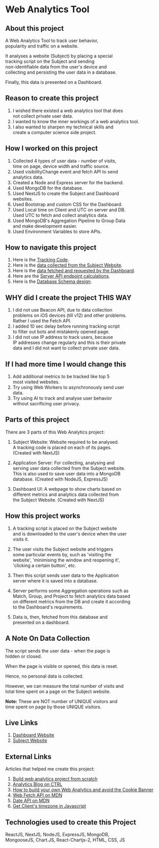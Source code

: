 # Web Analytics Tool

## About this project
A Web Analytics Tool to track user behavior,  
popularity and traffic on a website.

It analyses a website (Subject) by placing a special  
tracking script on the Subject and sending  
non-identifiable data from the user's device and  
collecting and persisting the user data in a database.

Finally, this data is presented on a Dashboard.

## Reason to create this project
1. I wished there existed a web analytics tool that does  
not collect private user data.  
2. I wanted to know the inner workings of a web analytics tool.  
3. I also wanted to sharpen my technical skills and  
create a computer science side project.  

## How I worked on this project
1. Collected 4 types of user data - number of visits,  
time on page, device width and traffic source.  
2. Used visibilityChange event and fetch API to send  
analytics data.  
3. Created a Node and Express server for the backend.  
4. Used MongoDB for the database.  
5. Used NextJS to create the Subject and Dashboard  
websites.  
6. Used Bootstrap and custom CSS for the Dashboard.  
7. Used Local time on Client and UTC on server and DB.  
Used UTC to fetch and collect analytics data.  
8. Used MongoDB's Aggregation Pipeline to Group Data  
and make development easier.  
9. Used Environment Variables to store APIs.

## How to navigate this project
1. Here is the [Tracking Code](https://gist.github.com/snehil002/690df9e8d76b4005acde9b3ddbc85b8f).  
2. Here is the [data collected from the Subject Website](https://gist.github.com/snehil002/4771f49c1b5f4c08d45128fd4d92624a).  
3. Here is the [data fetched and requested by the Dashboard](https://gist.github.com/snehil002/8082be5ddc37ab840eea74da73d064a8).  
4. Here are the [Server API endpoint calculations](https://gist.github.com/snehil002/7eba630327d70435206b206b3cbcf38b).  
5. Here is the [Database Schema design](https://gist.github.com/snehil002/8a493d91acfca6ea9b346f8a0a08e12e).  

## WHY did I create the project THIS WAY
1. I did not use Beacon API, due to data collection  
problems on iOS devices (till v12) and other problems.  
Rather I used the Fetch API.  
2. I added 10 sec delay before running tracking script  
to filter out bots and mistakenly opened page.  
3. I did not use IP address to track users, because  
IP addresses change regularly and this is their private  
data and I did not want to collect private user data.

## If I had more time I would change this
1. Add additional metrics to be tracked like top 5  
most visited websites.  
2. Try using Web Workers to asynchronously send user  
data.  
3. Try using AI to track and analyse user behavior  
without sacrificing user privacy.  

## Parts of this project
There are 3 parts of this Web Analytics project:  

1. Subject Website: Website required to be analysed.  
A tracking code is placed on each of its pages.  
(Created with NextJS)  

2. Application Server: For collecting, analysing and  
serving user data collected from the Subject website.  
This is also used to save user data into a MongoDB  
database. (Created with NodeJS, ExpressJS)  

3. Dashboard UI: A webpage to show charts based on  
different metrics and analytics data collected from  
the Subject Website. (Created with NextJS)  

## How this project works
1. A tracking script is placed on the Subject website  
and is downloaded to the user's device when the user  
visits it.  

2. The user visits the Subject website and triggers  
some particular events by, such as 'visiting the  
website', 'minimising the window and reopening it',  
'clicking a certain button', etc.  

3. Then this script sends user data to the Application  
server where it is saved into a database.  

4. Server performs some Aggregation operations such as  
Match, Group, and Project to fetch analytics data based  
on different metrics from the DB and create it according  
to the Dashboard's requirements.

5. Data is, then, fetched from this database and  
presented on a dashboard.

## A Note On Data Collection
The script sends the user data - when the page is  
hidden or closed.  

When the page is visible or opened, this data is reset.  

Hence, no personal data is collected.  

However, we can measure the total number of visits and  
total time spent on a page on the Subject website.  

**Note:** These are NOT number of UNIQUE visitors and  
time spent on page by those UNIQUE visitors.  

## Live Links  
1. [Dashboard Website](https://web-analytics-dashboard.vercel.app/)  
2. [Subject Website](https://web-analytics-subject.vercel.app/)  

## External Links
Articles that helped me create this project:  
1. [Build web analytics project from scratch](https://vmois.dev/build-web-analytics-project-from-scratch/)  
2. [Analytics Blog on CTRL](https://www.ctrl.blog/entry/ctrl-analytics.html)  
3. [How to build your own Web Analytics and avoid the Cookie Banner](https://bootcamp.uxdesign.cc/how-to-build-your-own-web-analytics-and-avoid-the-cookie-banner-8c50e8a3f7b6)  
4. [Web Fetch API on MDN](https://developer.mozilla.org/en-US/docs/Web/API/Fetch_API/Using_Fetch)  
5. [Date API on MDN](https://developer.mozilla.org/en-US/docs/Web/JavaScript/Reference/Global_Objects/Date)  
6. [Get Client's timezone in Javascript](https://stackoverflow.com/questions/1091372/getting-the-clients-time-zone-and-offset-in-javascript)  

## Technologies used to create this Project
ReactJS, NextJS, NodeJS, ExpressJS, MongoDB,  
MongooseJS, Chart.JS, React-Chartjs-2, HTML, CSS, JS
